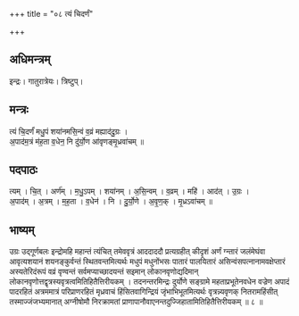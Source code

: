 +++
title = "०८ त्यं चिदर्णं"

+++
## अधिमन्त्रम्
इन्द्रः। गातुरात्रेयः। त्रिष्टुप्।

## मन्त्रः
त्यं चि॒दर्णं॑ मधु॒पं शया॑नमसि॒न्वं व॒व्रं मह्याद॑दु॒ग्रः ।  
अ॒पाद॑म॒त्रं म॑ह॒ता व॒धेन॒ नि दु॑र्यो॒ण आ॑वृणङ्मृ॒ध्रवा॑चम् ॥

## पदपाठः
त्यम् । चि॒त् । अर्ण॑म् । म॒धु॒ऽपम् । शया॑नम् । अ॒सि॒न्वम् । व॒व्रम् । महि॑ । आद॑त् । उ॒ग्रः ।  
अ॒पाद॑म् । अ॒त्रम् । म॒ह॒ता । व॒धेन॑ । नि । दु॒र्यो॒णे । अ॒वृ॒ण॒क् । मृ॒ध्रऽवा॑चम् ॥

## भाष्यम्
उग्रः उद्गूर्णबलः इन्द्रोमहि महान्तं त्यंचित् तमेववृत्रं आददाददौ प्रत्यग्रहीत् कीदृशं अर्णं ग्न्तारं जलंमेघंवा आवृत्यशयानं शयनङ्कुर्वन्तं स्थितवन्तमित्यर्थः मधुपं मधुनोंभसः पातारं पालयितारं असिन्वंसपत्नानामवक्षेप्तारं अस्यतेरिदंरूपं वव्रं वृण्वन्तं सर्वमप्याच्छादयन्तं सइमान् लोकानवृणोद्यदिमान् लोकानवृणोत्तद्वृत्रस्यवृत्रत्वमितिहितैत्तिरीयकम् । तदनन्तरमिन्द्रः दुर्योणे सङ्ग्रामे महताप्रभूतेनवधेन वज्रेण अपादं पादरहितं अत्रममात्रं परिप्राणरहितं मृध्रवाचं हिंसितवागिन्द्रियं जृंभाभिभूतमित्यर्थः वृत्रन्न्यवृणक् नितरामहिंसीत् तस्माज्जंजभ्यमानात् अग्नीषोमौ निरक्रामतां प्राणापानौवाएनन्तदुज्जिहातामितिहितैत्तिरीयकम् ॥ ८ ॥